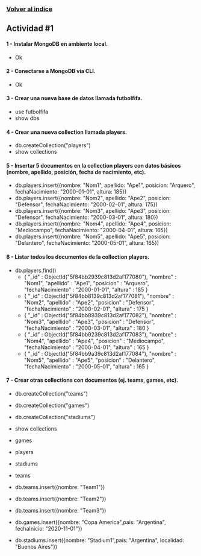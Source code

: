 ### [Volver al indice](readme.md)

## Actividad #1

#### 1 - Instalar MongoDB en ambiente local.
* Ok

#### 2 - Conectarse a MongoDB vía CLI.
* Ok

#### 3 - Crear una nueva base de datos llamada futbolfifa.
* use futbolfifa
* show dbs

#### 4 - Crear una nueva collection llamada players.
* db.createCollection("players")
* show collections

#### 5 - Insertar 5 documentos en la collection players con datos básicos (nombre, apellido, posición, fecha de nacimiento, etc).
* db.players.insert({nombre: "Nom1", apellido: "Ape1", posicion: "Arquero", fechaNacimiento: "2000-01-01", altura: 185})
* db.players.insert({nombre: "Nom2", apellido: "Ape2", posicion: "Defensor", fechaNacimiento: "2000-02-01", altura: 175})
* db.players.insert({nombre: "Nom3", apellido: "Ape3", posicion: "Defensor", fechaNacimiento: "2000-03-01", altura: 180})
* db.players.insert({nombre: "Nom4", apellido: "Ape4", posicion: "Mediocampo", fechaNacimiento: "2000-04-01", altura: 165})
* db.players.insert({nombre: "Nom5", apellido: "Ape5", posicion: "Delantero", fechaNacimiento: "2000-05-01", altura: 165})

#### 6 - Listar todos los documentos de la collection players.
* db.players.find()
   * { "_id" : ObjectId("5f84bb2939c813d2af177080"), "nombre" : "Nom1", "apellido" : "Ape1", "posicion" : "Arquero", "fechaNacimiento" : "2000-01-01", "altura" : 185 }
   * { "_id" : ObjectId("5f84bb8139c813d2af177081"), "nombre" : "Nom2", "apellido" : "Ape2", "posicion" : "Defensor", "fechaNacimiento" : "2000-02-01", "altura" : 175 }
   * { "_id" : ObjectId("5f84bb8939c813d2af177082"), "nombre" : "Nom3", "apellido" : "Ape3", "posicion" : "Defensor", "fechaNacimiento" : "2000-03-01", "altura" : 180 }
   * { "_id" : ObjectId("5f84bb9239c813d2af177083"), "nombre" : "Nom4", "apellido" : "Ape4", "posicion" : "Mediocampo", "fechaNacimiento" : "2000-04-01", "altura" : 165 }
   * { "_id" : ObjectId("5f84bb9a39c813d2af177084"), "nombre" : "Nom5", "apellido" : "Ape5", "posicion" : "Delantero", "fechaNacimiento" : "2000-05-01", "altura" : 165 }

#### 7 - Crear otras collections con documentos (ej. teams, games, etc).
* db.createCollection("teams")
* db.createCollection("games")
* db.createCollection("stadiums")
* show collections
 * games
 * players
 * stadiums
 * teams

* db.teams.insert({nombre: "Team1"})
* db.teams.insert({nombre: "Team2"})
* db.teams.insert({nombre: "Team3"})
* db.games.insert({nombre: "Copa America",pais: "Argentina", fechaInicio: "2020-11-01"})
* db.stadiums.insert({nombre: "Stadium1",pais: "Argentina", localidad: "Buenos Aires"})
    



